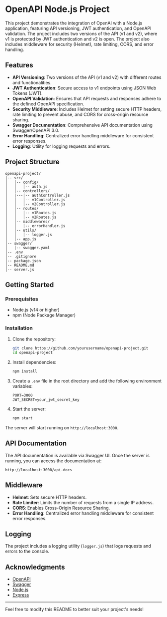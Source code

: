 # OpenAPI Node.js Project

This project demonstrates the integration of OpenAI with a Node.js application, featuring API versioning, JWT authentication, and OpenAPI validation. The project includes two versions of the API (v1 and v2), where v1 is protected by JWT authentication and v2 is open. The project also includes middleware for security (Helmet), rate limiting, CORS, and error handling.

## Features

- **API Versioning**: Two versions of the API (v1 and v2) with different routes and functionalities.
- **JWT Authentication**: Secure access to v1 endpoints using JSON Web Tokens (JWT).
- **OpenAPI Validation**: Ensures that API requests and responses adhere to the defined OpenAPI specification.
- **Security Middleware**: Includes Helmet for setting secure HTTP headers, rate limiting to prevent abuse, and CORS for cross-origin resource sharing.
- **Swagger Documentation**: Comprehensive API documentation using Swagger/OpenAPI 3.0.
- **Error Handling**: Centralized error handling middleware for consistent error responses.
- **Logging**: Utility for logging requests and errors.

## Project Structure

```
openapi-project/
│-- src/
│   │-- config/ 
│   │   │-- auth.js
│   │-- controllers/
│   |---|-- authController.js
│   │   │-- v1Controller.js
│   │   │-- v2Controller.js
│   │-- routes/
│   │   │-- v1Routes.js
│   │   │-- v2Routes.js
│   │-- middlewares/
│   │   │-- errorHandler.js
│   │-- utils/
│   │   │-- logger.js
│   │-- app.js
│-- swagger/
│   │-- swagger.yaml
│-- .env
│-- .gitignore
│-- package.json
│-- README.md
│-- server.js
```

## Getting Started

### Prerequisites

- Node.js (v14 or higher)
- npm (Node Package Manager)

### Installation

1. Clone the repository:

   ```bash
   git clone https://github.com/yourusername/openapi-project.git
   cd openapi-project
   ```

2. Install dependencies:

   ```bash
   npm install
   ```

3. Create a `.env` file in the root directory and add the following environment variables:

   ```env
   PORT=3000
   JWT_SECRET=your_jwt_secret_key
   ```

4. Start the server:

   ```bash
   npm start
   ```

The server will start running on `http://localhost:3000`.

## API Documentation

The API documentation is available via Swagger UI. Once the server is running, you can access the documentation at:

```
http://localhost:3000/api-docs
```

## Middleware

- **Helmet**: Sets secure HTTP headers.
- **Rate Limiter**: Limits the number of requests from a single IP address.
- **CORS**: Enables Cross-Origin Resource Sharing.
- **Error Handling**: Centralized error handling middleware for consistent error responses.

## Logging

The project includes a logging utility (`logger.js`) that logs requests and errors to the console.

## Acknowledgments

- [OpenAPI](https://www.openapis.org/)
- [Swagger](https://swagger.io/)
- [Node.js](https://nodejs.org/)
- [Express](https://expressjs.com/)

---

Feel free to modify this README to better suit your project's needs!